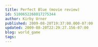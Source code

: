 ```yaml
---
title: Perfect Blue (movie review)
id: 5100652268017275344
author: Kirby Urner
published: 2009-08-20T19:37:00.000-07:00
updated: 2009-08-20T22:29:27.156-07:00
blog: world_game
tags: 
---
```



